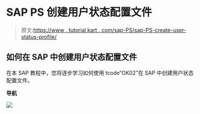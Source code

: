 # SAP PS 创建用户状态配置文件

> 原文:[https://www . tutorial kart . com/sap-PS/sap-PS-create-user-status-profile/](https://www.tutorialkart.com/sap-ps/sap-ps-create-user-status-profile/)

## 如何在 SAP 中创建用户状态配置文件

在本 SAP 教程中，您将逐步学习如何使用 tcode“OK02”在 SAP 中创建用户状态配置文件。

**导航**

[![](../Images/925da31b32d6bc3827932f6c8afb11bb.png)](https://www.tutorialkart.com/)